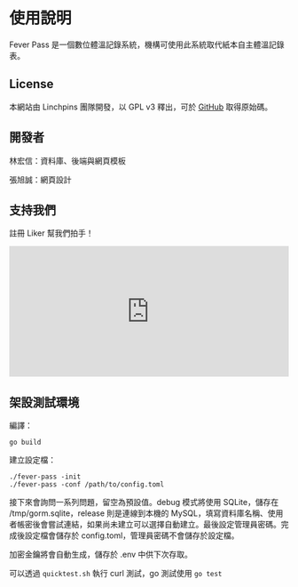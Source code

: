 # 使用說明

Fever Pass 是一個數位體溫記錄系統，機構可使用此系統取代紙本自主體溫記錄表。

## License 
本網站由 Linchpins 團隊開發，以 GPL v3 釋出，可於 [GitHub](https://github.com/Linchpins-team/fever-pass) 取得原始碼。

## 開發者
林宏信：資料庫、後端與網頁模板

張旭誠：網頁設計

## 支持我們
註冊 Liker 幫我們拍手！

<iframe class="LikeCoin" height="235" src="https://button.like.co/in/embed/linchpins/button?referrer=https://github.com/Linchpins-team/fever-pass" width="100%" frameborder=0></iframe>

## 架設測試環境
編譯：

	go build

建立設定檔：

	./fever-pass -init
	./fever-pass -conf /path/to/config.toml 

接下來會詢問一系列問題，留空為預設值。debug 模式將使用 SQLite，儲存在 /tmp/gorm.sqlite，release 則是連線到本機的 MySQL，填寫資料庫名稱、使用者帳密後會嘗試連結，如果尚未建立可以選擇自動建立。最後設定管理員密碼。完成後設定檔會儲存於 config.toml，管理員密碼不會儲存於設定檔。

加密金鑰將會自動生成，儲存於 .env 中供下次存取。

可以透過 `quicktest.sh` 執行 curl 測試，go 測試使用 `go test`  
